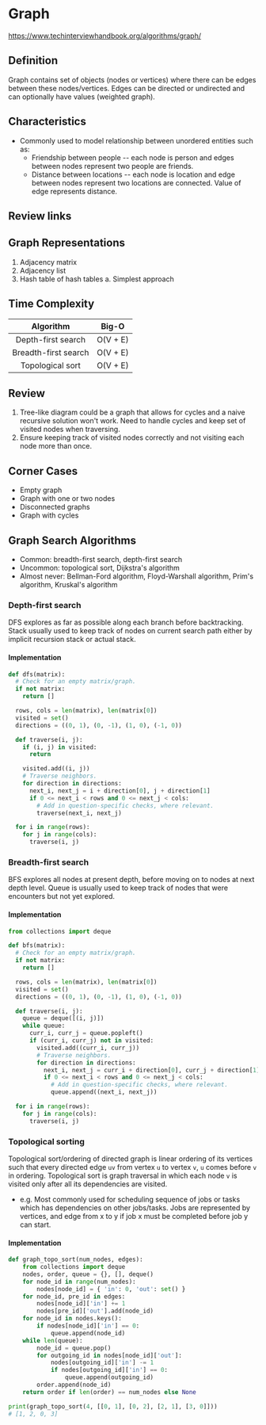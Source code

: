 # Graph

https://www.techinterviewhandbook.org/algorithms/graph/

## Definition
Graph contains set of objects (nodes or vertices) where there can be edges between these nodes/vertices. Edges can be directed or undirected and can optionally have values (weighted graph).

## Characteristics
- Commonly used to model relationship between unordered entities such as:
    - Friendship between people -- each node is person and edges between nodes represent two people are friends.
    - Distance between locations -- each node is location and edge between nodes represent two locations are connected. Value of edge represents distance.

## Review links

## Graph Representations
1. Adjacency matrix
2. Adjacency list
3. Hash table of hash tables
    a. Simplest approach

## Time Complexity
| Algorithm | Big-O |
| :--------: | :-------: |
| Depth-first search | O(V + E) |
| Breadth-first search | O(V + E) |
| Topological sort | O(V + E) |

## Review
1. Tree-like diagram could be a graph that allows for cycles and a naive recursive solution won't work. Need to handle cycles and keep set of visited nodes when traversing.
2. Ensure keeping track of visited nodes correctly and not visiting each node more than once.

## Corner Cases
- Empty graph
- Graph with one or two nodes
- Disconnected graphs
- Graph with cycles

## Graph Search Algorithms
- Common: breadth-first search, depth-first search
- Uncommon: topological sort, Dijkstra's algorithm
- Almost never: Bellman-Ford algorithm, Floyd-Warshall algorithm, Prim's algorithm, Kruskal's algorithm

### Depth-first search
DFS explores as far as possible along each branch before backtracking. Stack usually used to keep track of nodes on current search path either by implicit recursion stack or actual stack.

#### Implementation
```python
def dfs(matrix):
  # Check for an empty matrix/graph.
  if not matrix:
    return []

  rows, cols = len(matrix), len(matrix[0])
  visited = set()
  directions = ((0, 1), (0, -1), (1, 0), (-1, 0))

  def traverse(i, j):
    if (i, j) in visited:
      return

    visited.add((i, j))
    # Traverse neighbors.
    for direction in directions:
      next_i, next_j = i + direction[0], j + direction[1]
      if 0 <= next_i < rows and 0 <= next_j < cols:
        # Add in question-specific checks, where relevant.
        traverse(next_i, next_j)

  for i in range(rows):
    for j in range(cols):
      traverse(i, j)
```
### Breadth-first search
BFS explores all nodes at present depth, before moving on to nodes at next depth level. Queue is usually used to keep track of nodes that were encounters but not yet explored.

#### Implementation
```python
from collections import deque

def bfs(matrix):
  # Check for an empty matrix/graph.
  if not matrix:
    return []

  rows, cols = len(matrix), len(matrix[0])
  visited = set()
  directions = ((0, 1), (0, -1), (1, 0), (-1, 0))

  def traverse(i, j):
    queue = deque([(i, j)])
    while queue:
      curr_i, curr_j = queue.popleft()
      if (curr_i, curr_j) not in visited:
        visited.add((curr_i, curr_j))
        # Traverse neighbors.
        for direction in directions:
          next_i, next_j = curr_i + direction[0], curr_j + direction[1]
          if 0 <= next_i < rows and 0 <= next_j < cols:
            # Add in question-specific checks, where relevant.
            queue.append((next_i, next_j))

  for i in range(rows):
    for j in range(cols):
      traverse(i, j)
```

### Topological sorting
Topological sort/ordering of directed graph is linear ordering of its vertices such that every directed edge `uv` from vertex `u` to vertex `v`, `u` comes before `v` in ordering. Topological sort is graph traversal in which each node `v` is visited only after all its dependencies are visited.
- e.g. Most commonly used for scheduling sequence of jobs or tasks which has dependencies on other jobs/tasks. Jobs are represented by vertices, and edge from x to y if job x must be completed before job y can start.

#### Implementation
```python
def graph_topo_sort(num_nodes, edges):
    from collections import deque
    nodes, order, queue = {}, [], deque()
    for node_id in range(num_nodes):
        nodes[node_id] = { 'in': 0, 'out': set() }
    for node_id, pre_id in edges:
        nodes[node_id]['in'] += 1
        nodes[pre_id]['out'].add(node_id)
    for node_id in nodes.keys():
        if nodes[node_id]['in'] == 0:
            queue.append(node_id)
    while len(queue):
        node_id = queue.pop()
        for outgoing_id in nodes[node_id]['out']:
            nodes[outgoing_id]['in'] -= 1
            if nodes[outgoing_id]['in'] == 0:
                queue.append(outgoing_id)
        order.append(node_id)
    return order if len(order) == num_nodes else None

print(graph_topo_sort(4, [[0, 1], [0, 2], [2, 1], [3, 0]]))
# [1, 2, 0, 3]
```